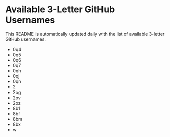 # Available 3-Letter GitHub Usernames

This README is automatically updated daily with the list of available 3-letter GitHub usernames.

- 0q4
- 0q5
- 0q6
- 0q7
- 0qh
- 0qj
- 0qn
- 2
- 2og
- 2ov
- 2oz
- 8b1
- 8bf
- 8bm
- 8bx
- w
